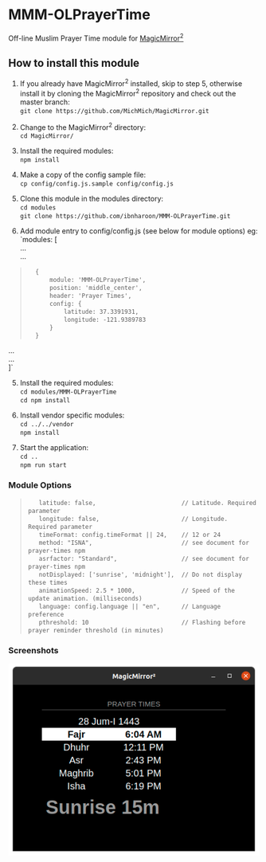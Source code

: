 # MMM-OLPrayerTime
Off-line Muslim Prayer Time module for [MagicMirror<sup>2</sup>](https://github.com/MichMich/MagicMirror)

## How to install this module
1. If you already have MagicMirror<sup>2</sup> installed, skip to step 5, otherwise install it by cloning the MagicMirror<sup>2</sup> repository and check out the master branch:  
`git clone https://github.com/MichMich/MagicMirror.git`
  
2. Change to the MagicMirror<sup>2</sup> directory:  
`cd MagicMirror/`
   
3. Install the required modules:  
`npm install`

4. Make a copy of the config sample file:  
`cp config/config.js.sample config/config.js`

5. Clone this module in the modules directory:  
`cd modules`  
`git clone https://github.com/ibnharoon/MMM-OLPrayerTime.git`

6. Add module entry to config/config.js (see below for module options) eg:  
`modules: [  
...  
...  
> 		{  
>			module: 'MMM-OLPrayerTime',  
>			position: 'middle_center',  
>			header: 'Prayer Times',  
>			config: {  
>				latitude: 37.3391931,  
>				longitude: -121.9389783  
>			}  
>		}  
...  
...  
]`  

5. Install the required modules:  
`cd modules/MMM-OLPrayerTime`  
`cd npm install`

6. Install vendor specific modules:  
`cd ../../vendor`  
`npm install`

7. Start the application:  
`cd ..`  
`npm run start`

### Module Options

>        latitude: false,                        // Latitude. Required parameter  
>        longitude: false,                       // Longitude. Required parameter  
>        timeFormat: config.timeFormat || 24,    // 12 or 24  
>        method: "ISNA",                         // see document for prayer-times npm  
>        asrfactor: "Standard",                  // see document for prayer-times npm  
>        notDisplayed: ['sunrise', 'midnight'],  // Do not display these times  
>        animationSpeed: 2.5 * 1000,             // Speed of the update animation. (milliseconds)  
>        language: config.language || "en",      // Language preference  
>        pthreshold: 10                          // Flashing before prayer reminder threshold (in minutes)  

### Screenshots
![](/Screenshot%20from%202022-01-01%2007-09-35.png)
